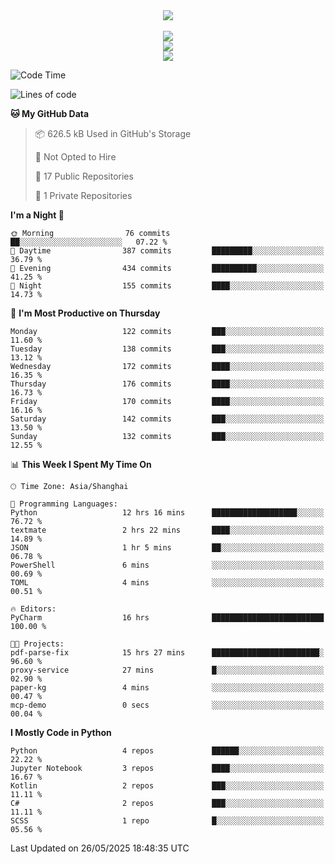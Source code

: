 <div align="center">
  <img src="https://readme-typing-svg.demolab.com?font=Zhi+Mang+Xing&size=40&pause=1000&color=000000&center=true&vCenter=true&lines=Baymax%E5%B0%8F%E6%8C%AF;Hello%20World"/><br/>
  <br/>
  <img src="https://skillicons.dev/icons?i=java,kotlin,python,c,cpp,html,css,javascript" /><br/>
  <img src="https://skillicons.dev/icons?i=spring,vue,pytorch,maven,gradle,mysql,sqlite,linux" /><br/>
  <img src="https://skillicons.dev/icons?i=idea,pycharm,webstorm,androidstudio,vscode,git,vim,md" /><br/>
</div>

<!--START_SECTION:waka-->
![Code Time](http://img.shields.io/badge/Code%20Time-948%20hrs%2058%20mins-blue)

![Lines of code](https://img.shields.io/badge/From%20Hello%20World%20I%27ve%20Written-6.1%20million%20lines%20of%20code-blue)

**🐱 My GitHub Data** 

> 📦 626.5 kB Used in GitHub's Storage 
 > 
> 🚫 Not Opted to Hire
 > 
> 📜 17 Public Repositories 
 > 
> 🔑 1 Private Repositories 
 > 
**I'm a Night 🦉** 

```text
🌞 Morning                76 commits          ██░░░░░░░░░░░░░░░░░░░░░░░   07.22 % 
🌆 Daytime                387 commits         █████████░░░░░░░░░░░░░░░░   36.79 % 
🌃 Evening                434 commits         ██████████░░░░░░░░░░░░░░░   41.25 % 
🌙 Night                  155 commits         ████░░░░░░░░░░░░░░░░░░░░░   14.73 % 
```
📅 **I'm Most Productive on Thursday** 

```text
Monday                   122 commits         ███░░░░░░░░░░░░░░░░░░░░░░   11.60 % 
Tuesday                  138 commits         ███░░░░░░░░░░░░░░░░░░░░░░   13.12 % 
Wednesday                172 commits         ████░░░░░░░░░░░░░░░░░░░░░   16.35 % 
Thursday                 176 commits         ████░░░░░░░░░░░░░░░░░░░░░   16.73 % 
Friday                   170 commits         ████░░░░░░░░░░░░░░░░░░░░░   16.16 % 
Saturday                 142 commits         ███░░░░░░░░░░░░░░░░░░░░░░   13.50 % 
Sunday                   132 commits         ███░░░░░░░░░░░░░░░░░░░░░░   12.55 % 
```


📊 **This Week I Spent My Time On** 

```text
🕑︎ Time Zone: Asia/Shanghai

💬 Programming Languages: 
Python                   12 hrs 16 mins      ███████████████████░░░░░░   76.72 % 
textmate                 2 hrs 22 mins       ████░░░░░░░░░░░░░░░░░░░░░   14.89 % 
JSON                     1 hr 5 mins         ██░░░░░░░░░░░░░░░░░░░░░░░   06.78 % 
PowerShell               6 mins              ░░░░░░░░░░░░░░░░░░░░░░░░░   00.69 % 
TOML                     4 mins              ░░░░░░░░░░░░░░░░░░░░░░░░░   00.51 % 

🔥 Editors: 
PyCharm                  16 hrs              █████████████████████████   100.00 % 

🐱‍💻 Projects: 
pdf-parse-fix            15 hrs 27 mins      ████████████████████████░   96.60 % 
proxy-service            27 mins             █░░░░░░░░░░░░░░░░░░░░░░░░   02.90 % 
paper-kg                 4 mins              ░░░░░░░░░░░░░░░░░░░░░░░░░   00.47 % 
mcp-demo                 0 secs              ░░░░░░░░░░░░░░░░░░░░░░░░░   00.04 % 
```

**I Mostly Code in Python** 

```text
Python                   4 repos             ██████░░░░░░░░░░░░░░░░░░░   22.22 % 
Jupyter Notebook         3 repos             ████░░░░░░░░░░░░░░░░░░░░░   16.67 % 
Kotlin                   2 repos             ███░░░░░░░░░░░░░░░░░░░░░░   11.11 % 
C#                       2 repos             ███░░░░░░░░░░░░░░░░░░░░░░   11.11 % 
SCSS                     1 repo              █░░░░░░░░░░░░░░░░░░░░░░░░   05.56 % 
```




 Last Updated on 26/05/2025 18:48:35 UTC
<!--END_SECTION:waka-->





